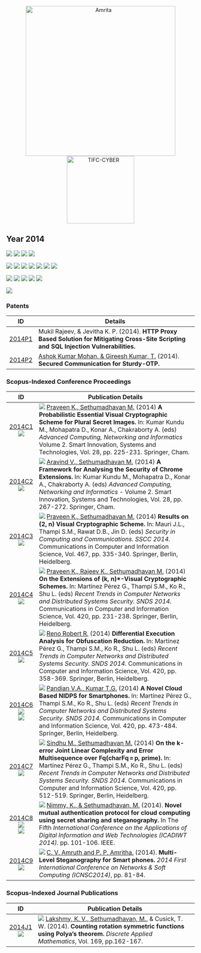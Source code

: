 <p align="center">
    <img src="https://amrita-tifac-cyber-blockchain.github.io/Amrita-TIFAC-Cyber-Blockchain/AVV_PNG.png" alt ="Amrita" width="400" />
    <img src="https://amrita.edu/wp-content/uploads/2021/09/1597668744269.jpg" alt ="TIFC-CYBER" width="180" />
</p>

## Year 2014
![](https://img.shields.io/badge/Year-2014-brightgreen)  ![](https://img.shields.io/badge/Patent-2-brightgreen) ![](https://img.shields.io/badge/Scopus_Conference-9-brightgreen) ![](https://img.shields.io/badge/Scopus_Journal-1-brightgreen) 

![](https://img.shields.io/badge/M_Sethumadhavan-7-blue) ![](https://img.shields.io/badge/Gireesh_Kumar_T-2-blue) ![](https://img.shields.io/badge/C_Srinivasan-0-blue) ![](https://img.shields.io/badge/M_Sindhu-1-blue)  ![](https://img.shields.io/badge/Lakshmy_K_V-1-blue) ![](https://img.shields.io/badge/Amritha_P_P-1-blue) ![](https://img.shields.io/badge/Praveen_K-3-blue)

![](https://img.shields.io/badge/Advanced_Computing,_Networking_and_Informatics-2-yellow) ![](https://img.shields.io/badge/SSCC-1-yellow) ![](https://img.shields.io/badge/SNDS-4-yellow) ![](https://img.shields.io/badge/ICADIWT-1-yellow)  ![](https://img.shields.io/badge/ICNSC-1-yellow)

![](https://img.shields.io/badge/Discrete_Applied_Mathematics-1-yellowgreen)

### Patents

| ID | Details |
| :---: | ---------------------------- |
| [2014P1]() |	Mukil Rajeev, & Jevitha K. P. (2014). **HTTP Proxy Based Solution for Mitigating Cross-Site Scripting and SQL Injection Vulnerabilities.** |
| [2014P2]() |	[Ashok Kumar Mohan,  & Gireesh Kumar, T.]() (2014). **Secured Communication for Sturdy-OTP.** |

### Scopus-Indexed Conference Proceedings

| ID | Publication Details |
| :---:| ---------------------------- |
| [2014C1](https://doi.org/10.1007/978-3-319-07350-7_25) <br/> ![](https://img.shields.io/badge/-Visual_Crypto-darkblue) | ![](https://img.shields.io/badge/-Faculty-blue)	[Praveen K., Sethumadhavan M.]() (2014) **A Probabilistic Essential Visual Cryptographic Scheme for Plural Secret Images.** In: Kumar Kundu M., Mohapatra D., Konar A., Chakraborty A. (eds) _Advanced Computing, Networking and Informatics_ Volume 2. Smart Innovation, Systems and Technologies, Vol. 28, pp. 225-231. Springer, Cham. |
| [2014C2](https://doi.org/10.1007/978-3-319-07350-7_30) <br/> ![](https://img.shields.io/badge/-VA-darkblue) | ![](https://img.shields.io/badge/-M.Tech-blue)	[Aravind V., Sethumadhavan M.]() (2014) **A Framework for Analysing the Security of Chrome Extensions.** In: Kumar Kundu M., Mohapatra D., Konar A., Chakraborty A. (eds) _Advanced Computing, Networking and Informatics_ - Volume 2. Smart Innovation, Systems and Technologies, Vol. 28, pp. 267-272. Springer, Cham. | 
| [2014C3]() <br/> ![](https://img.shields.io/badge/-Visual_Crypto-darkblue)  | ![](https://img.shields.io/badge/-Faculty-blue) [Praveen K., Sethumadhavan M.]() (2014) **Results on (2, n) Visual Cryptographic Scheme.** In: Mauri J.L., Thampi S.M., Rawat D.B., Jin D. (eds) _Security in Computing and Communications. SSCC 2014._ Communications in Computer and Information Science, Vol. 467, pp. 335-340. Springer, Berlin, Heidelberg. |
| [2014C4](https://doi.org/10.1007/978-3-642-54525-2_21) <br/> ![](https://img.shields.io/badge/-Visual_Crypto-darkblue) | ![](https://img.shields.io/badge/-Faculty-blue) [Praveen K., Rajeev K., Sethumadhavan M.]() (2014) **On the Extensions of (k, n)\*-Visual Cryptographic Schemes.** In: Martínez Pérez G., Thampi S.M., Ko R., Shu L. (eds) _Recent Trends in Computer Networks and Distributed Systems Security. SNDS 2014._ Communications in Computer and Information Science, Vol. 420, pp. 231-238. Springer, Berlin, Heidelberg. |
| [2014C5](https://doi.org/10.1007/978-3-642-54525-2_32) <br/> ![](https://img.shields.io/badge/-Obfuscation-darkblue) | ![](https://img.shields.io/badge/-M.Tech-blue)		[Reno Robert R.]() (2014) **Differential Execution Analysis for Obfuscation Reduction.** In: Martínez Pérez G., Thampi S.M., Ko R., Shu L. (eds) _Recent Trends in Computer Networks and Distributed Systems Security. SNDS 2014._ Communications in Computer and Information Science, Vol. 420, pp. 358-369. Springer, Berlin, Heidelberg. | 
| [2014C6](https://doi.org/10.1007/978-3-642-54525-2_42) <br/> ![](https://img.shields.io/badge/-ML-darkblue) <br/> ![](https://img.shields.io/badge/-IDS-darkblue) | ![](https://img.shields.io/badge/-M.Tech-blue) [Pandian V.A., Kumar T.G.]() (2014) **A Novel Cloud Based NIDPS for Smartphones.** In: Martínez Pérez G., Thampi S.M., Ko R., Shu L. (eds) _Recent Trends in Computer Networks and Distributed Systems Security. SNDS 2014._ Communications in Computer and Information Science, Vol. 420, pp. 473-484. Springer, Berlin, Heidelberg. |
| [2014C7](https://doi.org/10.1007/978-3-642-54525-2_45) <br/> ![](https://img.shields.io/badge/-Stream_Ciphers-darkblue) | ![](https://img.shields.io/badge/-Faculty-blue)	[Sindhu M., Sethumadhavan M.]() (2014) **On the k-error Joint Linear Complexity and Error Multisequence over Fq(charFq = p, prime).** In: Martínez Pérez G., Thampi S.M., Ko R., Shu L. (eds) _Recent Trends in Computer Networks and Distributed Systems Security. SNDS 2014._ Communications in Computer and Information Science, Vol. 420, pp. 512-519. Springer, Berlin, Heidelberg. |
| [2014C8](https://doi.org/10.1109/ICADIWT.2014.6814685) <br/> ![](https://img.shields.io/badge/-Stegano-darkblue) <br/> ![](https://img.shields.io/badge/-Secret_Sharing-darkblue)| ![](https://img.shields.io/badge/-M.Tech-blue) [Nimmy, K., & Sethumadhavan, M.]() (2014). **Novel mutual authentication protocol for cloud computing using secret sharing and steganography.** In The Fifth _International Conference on the Applications of Digital Information and Web Technologies (ICADIWT 2014)._ pp. 101-106. IEEE. |
| [2014C9](https://doi.org/10.1109/CNSC.2014.6906648) <br/> ![](https://img.shields.io/badge/-Stegano-darkblue) | ![](https://img.shields.io/badge/-M.Tech-blue) [C. V. Amruth and P. P. Amritha.]() (2014). **Multi-Level Steganography for Smart phones.** _2014 First International Conference on Networks & Soft Computing (ICNSC2014)_, pp. 81-84. |

### Scopus-Indexed Journal Publications

| ID | Publication Details |
| :---: | ---------------------------- |
| [2014J1](https://doi.org/10.1016/j.dam.2013.12.016) <br/> ![](https://img.shields.io/badge/-Boolean_Functions-darkblue) | ![](https://img.shields.io/badge/-Faculty-blue) [Lakshmy, K. V., Sethumadhavan, M.,]() & Cusick,  T. W. (2014). **Counting rotation symmetric functions using Polya’s theorem.** _Discrete Applied Mathematics_, Vol. 169, pp.162-167. |

